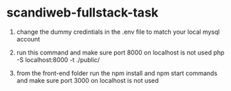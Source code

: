 # scandiweb-fullstack-task
1. change the dummy credintials in the .env file to match your local mysql account
2. run this command and make sure port 8000 on localhost is not used
php -S localhost:8000 -t ./public/

3. from the front-end folder 
run the npm install and npm start commands and make sure port 3000 on localhost is not used

